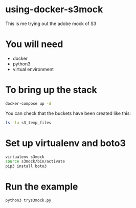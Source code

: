 # using-docker-s3mock
This is me trying out the adobe mock of S3

# You will need
* docker
* python3
* virtual environment

# To bring up the stack

```bash
docker-compose up -d
```

You can check that the buckets have been created like this:
```bash
ls -la s3_temp_files
```

# Set up virtualenv and boto3
```bash
virtualenv s3mock
source s3mock/bin/activate
pip3 install boto3
```

# Run the example
```bash
python3 trys3mock.py
``` 
